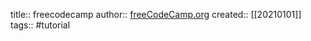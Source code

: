 title:: freecodecamp
author:: [freeCodeCamp.org](https://github.com/freeCodeCamp/)
created:: [[20210101]]
tags:: #tutorial
